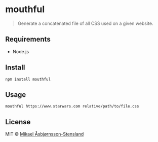 # mouthful

> Generate a concatenated file of all CSS used on a given website.

## Requirements

- Node.js

## Install

`npm install mouthful`

## Usage

`mouthful https://www.starwars.com relative/path/to/file.css`

## License

MIT © [Mikael Åsbjørnsson-Stensland](http://persille.no/)

